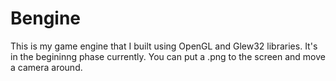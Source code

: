 # Bengine
This is my game engine that I built using OpenGL and Glew32 libraries.
It's in the begininng phase currently.  You can put a .png to the screen and move a camera around.  
